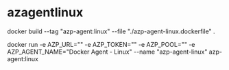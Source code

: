 # azagentlinux


docker build --tag "azp-agent:linux" --file "./azp-agent-linux.dockerfile" .

docker run -e AZP_URL="<Azure DevOps instance>" -e AZP_TOKEN="<Personal Access Token>" -e AZP_POOL="<Agent Pool Name>" -e AZP_AGENT_NAME="Docker Agent - Linux" --name "azp-agent-linux" azp-agent:linux
